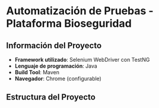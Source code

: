 # Automatización de Pruebas - Plataforma Bioseguridad

## Información del Proyecto

- **Framework utilizado**: Selenium WebDriver con TestNG
- **Lenguaje de programación**: Java
- **Build Tool**: Maven
- **Navegador**: Chrome (configurable)

## Estructura del Proyecto
